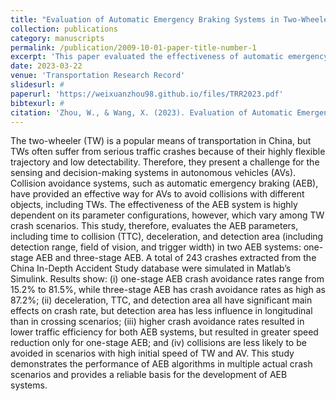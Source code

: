 ```yaml
---
title: "Evaluation of Automatic Emergency Braking Systems in Two-Wheeler Crash Scenarios"
collection: publications
category: manuscripts
permalink: /publication/2009-10-01-paper-title-number-1
excerpt: 'This paper evaluated the effectiveness of automatic emergency braking (AEB) in real world crash scenarios in China.'
date: 2023-03-22
venue: 'Transportation Research Record'
slidesurl: #
paperurl: 'https://weixuanzhou98.github.io/files/TRR2023.pdf'
bibtexurl: #
citation: 'Zhou, W., & Wang, X. (2023). Evaluation of Automatic Emergency Braking Systems in Two-Wheeler Crash Scenarios. Transportation Research Record: Journal of the Transportation Research Board, 2677(9), 175-187.'
---
```

The two-wheeler (TW) is a popular means of transportation in China, but TWs often suffer from serious traffic crashes because of their highly flexible trajectory and low detectability. Therefore, they present a challenge for the sensing and decision-making systems in autonomous vehicles (AVs). Collision avoidance systems, such as automatic emergency braking (AEB), have provided an effective way for AVs to avoid collisions with different objects, including TWs. The effectiveness of the AEB system is highly dependent on its parameter configurations, however, which vary among TW crash scenarios. This study, therefore, evaluates the AEB parameters, including time to collision (TTC), deceleration, and detection area (including detection range, field of vision, and trigger width) in two AEB systems: one-stage AEB and three-stage AEB. A total of 243 crashes extracted from the China In-Depth Accident Study database were simulated in Matlab’s Simulink. Results show: (i) one-stage AEB crash avoidance rates range from 15.2% to 81.5%, while three-stage AEB has crash avoidance rates as high as 87.2%; (ii) deceleration, TTC, and detection area all have significant main effects on crash rate, but detection area has less influence in longitudinal than in crossing scenarios; (iii) higher crash avoidance rates resulted in lower traffic efficiency for both AEB systems, but resulted in greater speed reduction only for one-stage AEB; and (iv) collisions are less likely to be avoided in scenarios with high initial speed of TW and AV. This study demonstrates the performance of AEB algorithms in multiple actual crash scenarios and provides a reliable basis for the development of AEB systems.
